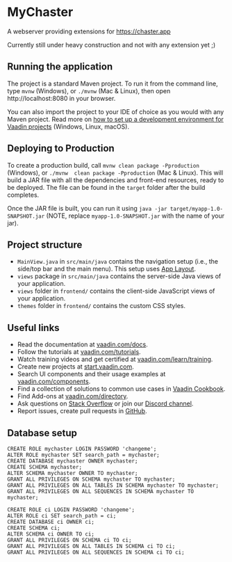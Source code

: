 # MyChaster

A webserver providing extensions for https://chaster.app

Currently still under heavy construction and not with any extension yet ;)

## Running the application

The project is a standard Maven project. To run it from the command line, type `mvnw` (Windows), or `./mvnw` (Mac & Linux), then open
http://localhost:8080 in your browser.

You can also import the project to your IDE of choice as you would with any Maven project. Read more
on [how to set up a development environment for Vaadin projects](https://vaadin.com/docs/latest/guide/install) (Windows, Linux, macOS).

## Deploying to Production
To create a production build, call `mvnw clean package -Pproduction` (Windows),
or `./mvnw  clean package -Pproduction` (Mac & Linux).
This will build a JAR file with all the dependencies and front-end resources,
ready to be deployed. The file can be found in the `target` folder after the build completes.

Once the JAR file is built, you can run it using
`java -jar target/myapp-1.0-SNAPSHOT.jar` (NOTE, replace 
`myapp-1.0-SNAPSHOT.jar` with the name of your jar).

## Project structure

- `MainView.java` in `src/main/java` contains the navigation setup (i.e., the 
  side/top bar and the main menu). This setup uses 
  [App Layout](https://vaadin.com/components/vaadin-app-layout).
- `views` package in `src/main/java` contains the server-side Java views of your application.
- `views` folder in `frontend/` contains the client-side JavaScript views of your application.
- `themes` folder in `frontend/`  contains the custom CSS styles.

## Useful links

- Read the documentation at [vaadin.com/docs](https://vaadin.com/docs).
- Follow the tutorials at [vaadin.com/tutorials](https://vaadin.com/tutorials).
- Watch training videos and get certified at [vaadin.com/learn/training]( https://vaadin.com/learn/training).
- Create new projects at [start.vaadin.com](https://start.vaadin.com/).
- Search UI components and their usage examples at [vaadin.com/components](https://vaadin.com/components).
- Find a collection of solutions to common use cases in [Vaadin Cookbook](https://cookbook.vaadin.com/).
- Find Add-ons at [vaadin.com/directory](https://vaadin.com/directory).
- Ask questions on [Stack Overflow](https://stackoverflow.com/questions/tagged/vaadin) or join our [Discord channel](https://discord.gg/MYFq5RTbBn).
- Report issues, create pull requests in [GitHub](https://github.com/vaadin/).

## Database setup

```
CREATE ROLE mychaster LOGIN PASSWORD 'changeme';
ALTER ROLE mychaster SET search_path = mychaster;
CREATE DATABASE mychaster OWNER mychaster;
CREATE SCHEMA mychaster;
ALTER SCHEMA mychaster OWNER TO mychaster;
GRANT ALL PRIVILEGES ON SCHEMA mychaster TO mychaster;
GRANT ALL PRIVILEGES ON ALL TABLES IN SCHEMA mychaster TO mychaster;
GRANT ALL PRIVILEGES ON ALL SEQUENCES IN SCHEMA mychaster TO mychaster;

CREATE ROLE ci LOGIN PASSWORD 'changeme';
ALTER ROLE ci SET search_path = ci;
CREATE DATABASE ci OWNER ci;
CREATE SCHEMA ci;
ALTER SCHEMA ci OWNER TO ci;
GRANT ALL PRIVILEGES ON SCHEMA ci TO ci;
GRANT ALL PRIVILEGES ON ALL TABLES IN SCHEMA ci TO ci;
GRANT ALL PRIVILEGES ON ALL SEQUENCES IN SCHEMA ci TO ci;
```